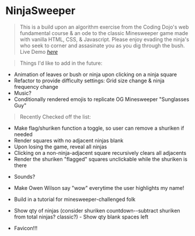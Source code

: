 # NinjaSweeper

>This is a build upon an algorithm exercise from the Coding Dojo's web fundamental course & an ode to the classic Minesweeper game made with vanilla HTML, CSS, & Javascript. Please enjoy evading the ninja's who seek to corner and assasinate you as you dig through the bush. Live Demo [_here_](https://coren-frankel.github.io/NinjaSweeper/)

>Things I'd like to add in the future:
* Animation of leaves or bush or ninja upon clicking on a ninja square
* Refactor to provide difficulty settings: Grid size change & ninja frequency change 
* Music?
* Conditionally rendered emojis to replicate OG Minesweeper "Sunglasses Guy"

>Recently Checked off the list:
+ Make flag/shuriken function a toggle, so user can remove a shuriken if needed
+ Render squares with no adjacent ninjas blank
+ Upon losing the game, reveal all ninjas
+ Clicking on a non-ninja-adjacent square recursively clears all adjacents
+ Render the shuriken "flagged" squares unclickable while the shuriken is there
* Sounds? 
+ Make Owen Wilson say "wow" everytime the user highlights my name!
* Build in a tutorial for minesweeper-challenged folk
- Show qty of ninjas (consider shuriken countdown--subtract shuriken from total ninjas? classic?) - Show qty blank spaces left 
* Favicon!!!